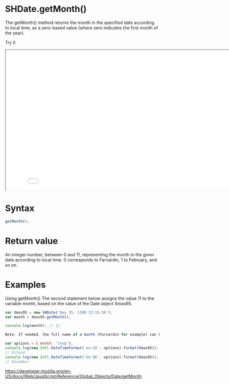 # SHDate.getMonth()

The getMonth() method returns the month in the specified date according to local time, as a zero-based value (where zero indicates the first month of the year).

Try it

<iframe style="width: 830px; height: 460px;" src="/SHDateTime-js/examples/live.html?function=getHours" title="MDN Web Docs Interactive Example" loading="lazy"></iframe>
<br/>

# Syntax

```js
getMonth();
```

# Return value

An integer number, between 0 and 11, representing the month in the given date according to local time. 0 corresponds to Farvardin, 1 to February, and so on.

# Examples

Using getMonth()
The second statement below assigns the value 11 to the variable month, based on the value of the Date object Xmas95.

```js
var Xmas95 = new SHDate('Dey 25, 1390 23:15:30');
var month = Xmas95.getMonth();

console.log(month); // 11

Note: If needed, the full name of a month (Farvardin for example) can be obtained by using Intl.DateTimeFormat() with an options parameter. Using this method, internationalization is made easier:

var options = { month: 'long'};
console.log(new Intl.DateTimeFormat('en-US', options).format(Xmas95));
// Esfand
console.log(new Intl.DateTimeFormat('de-DE', options).format(Xmas95));
// Dezember
```

https://developer.mozilla.org/en-US/docs/Web/JavaScript/Reference/Global_Objects/Date/getMonth
